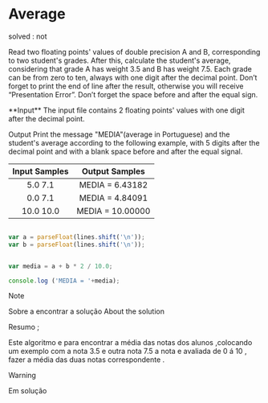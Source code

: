 
# Average 
solved : not 

<p> Read two floating points' values of double precision A and B, corresponding to two student's grades. After this, calculate the student's average, considering that grade A has weight 3.5 and B has weight 7.5. Each grade can be from zero to ten, always with one digit after the decimal point. Don’t forget to print the end of line after the result, otherwise you will receive “Presentation Error”. Don’t forget the space before and after the equal sign.</p>

<p>**Input**
The input file contains 2 floating points' values with one digit after the decimal point. </p>

<p>Output
Print the message "MEDIA"(average in Portuguese) and the student's average according to the following example, with 5 digits after the decimal point and with a blank space before and after the equal signal.</p>


|Input Samples	|Output Samples|
|:--:|:--:|
| 5.0  7.1  | MEDIA = 6.43182 |
| 0.0  7.1  | MEDIA = 4.84091 |
| 10.0 10.0 | MEDIA = 10.00000 |

```javascript 

var a = parseFloat(lines.shift('\n'));
var b = parseFloat(lines.shift('\n'));


var media = a + b * 2 / 10.0;

console.log ('MEDIA = '+media);

```
>[!NOTE]
> Sobre a encontrar a solução
> About the solution 

Resumo ;

Este algoritmo e para encontrar a média das notas dos alunos ,colocando um exemplo com a nota 3.5 e outra nota 7.5  a nota e avaliada de 0 á 10 , fazer a média das duas notas correspondente .



> [!WARNING] 
> Em solução